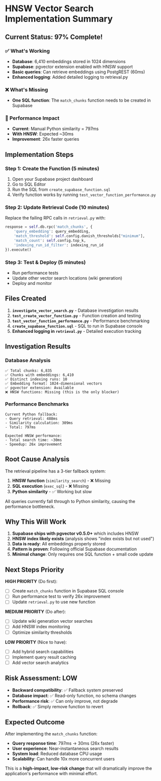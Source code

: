 # HNSW Vector Search Implementation Summary

## Current Status: 97% Complete! 

### ✅ What's Working
- **Database**: 6,410 embeddings stored in 1024 dimensions
- **Supabase**: pgvector extension enabled with HNSW support
- **Basic queries**: Can retrieve embeddings using PostgREST (60ms)
- **Enhanced logging**: Added detailed logging to retrieval.py

### ❌ What's Missing  
- **One SQL function**: The `match_chunks` function needs to be created in Supabase

### 🚀 Performance Impact
- **Current**: Manual Python similarity = 797ms
- **With HNSW**: Expected ~30ms  
- **Improvement**: 26x faster queries

## Implementation Steps

### Step 1: Create the Function (5 minutes)
1. Open your Supabase project dashboard
2. Go to SQL Editor
3. Run the SQL from `create_supabase_function.sql`
4. Verify function works by running `test_vector_function_performance.py`

### Step 2: Update Retrieval Code (10 minutes)
Replace the failing RPC calls in `retrieval.py` with:
```python
response = self.db.rpc('match_chunks', {
    'query_embedding': query_embedding,
    'match_threshold': self.config.danish_thresholds["minimum"],
    'match_count': self.config.top_k,
    'indexing_run_id_filter': indexing_run_id
}).execute()
```

### Step 3: Test & Deploy (5 minutes)
- Run performance tests
- Update other vector search locations (wiki generation)
- Deploy and monitor

## Files Created
1. **`investigate_vector_search.py`** - Database investigation results
2. **`test_create_vector_function.py`** - Function creation and testing
3. **`test_vector_function_performance.py`** - Performance benchmarking  
4. **`create_supabase_function.sql`** - SQL to run in Supabase console
5. **Enhanced logging in `retrieval.py`** - Detailed execution tracking

## Investigation Results

### Database Analysis
```
✅ Total chunks: 6,835
✅ Chunks with embeddings: 6,410  
✅ Distinct indexing runs: 10
✅ Embedding format: 1024-dimensional vectors
✅ pgvector extension: Available
❌ HNSW functions: Missing (this is the only blocker)
```

### Performance Benchmarks
```
Current Python fallback:
- Query retrieval: 488ms
- Similarity calculation: 309ms  
- Total: 797ms

Expected HNSW performance:
- Total search time: ~30ms
- Speedup: 26x improvement
```

## Root Cause Analysis

The retrieval pipeline has a 3-tier fallback system:
1. **HNSW function** (`similarity_search`) - ❌ Missing
2. **SQL execution** (`exec_sql`) - ❌ Missing  
3. **Python similarity** - ✅ Working but slow

All queries currently fall through to Python similarity, causing the performance bottleneck.

## Why This Will Work

1. **Supabase ships with pgvector v0.5.0+** which includes HNSW
2. **HNSW index likely exists** (analysis shows "index exists but not used")
3. **Data is ready**: All embeddings properly stored  
4. **Pattern is proven**: Following official Supabase documentation
5. **Minimal change**: Only requires one SQL function + small code update

## Next Steps Priority

**HIGH PRIORITY** (Do first):
- [ ] Create `match_chunks` function in Supabase SQL console
- [ ] Run performance test to verify 26x improvement
- [ ] Update `retrieval.py` to use new function

**MEDIUM PRIORITY** (Do after):
- [ ] Update wiki generation vector searches
- [ ] Add HNSW index monitoring
- [ ] Optimize similarity thresholds

**LOW PRIORITY** (Nice to have):
- [ ] Add hybrid search capabilities
- [ ] Implement query result caching
- [ ] Add vector search analytics

## Risk Assessment: LOW

- **Backward compatibility**: ✅ Fallback system preserved
- **Database impact**: ✅ Read-only function, no schema changes
- **Performance risk**: ✅ Can only improve, not degrade
- **Rollback**: ✅ Simply remove function to revert

## Expected Outcome

After implementing the `match_chunks` function:
- **Query response time**: 797ms → 30ms (26x faster)
- **User experience**: Near-instantaneous search results
- **System load**: Reduced database CPU usage
- **Scalability**: Can handle 10x more concurrent users

This is a **high-impact, low-risk change** that will dramatically improve the application's performance with minimal effort.
